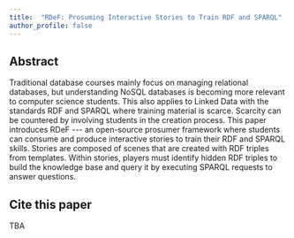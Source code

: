 ```yaml
---
title:  "RDeF: Prosuming Interactive Stories to Train RDF and SPARQL"
author_profile: false
---
```


## Abstract
Traditional database courses mainly focus on managing relational databases, but understanding NoSQL databases is becoming more relevant to computer science students. This also applies to Linked Data with the standards RDF and SPARQL where training material is scarce. Scarcity can be countered by involving students in the creation process. This paper introduces RDeF --- an open-source prosumer framework where students can consume and produce interactive stories to train their RDF and SPARQL skills. Stories are composed of scenes that are created with RDF triples from templates. Within stories, players must identify hidden RDF triples to build the knowledge base and query it by executing SPARQL requests to answer questions. 

## Cite this paper
TBA